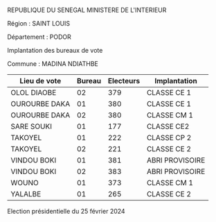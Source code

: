 REPUBLIQUE DU SENEGAL MINISTERE DE L'INTERIEUR

Région : SAINT LOUIS

Département : PODOR

Implantation des bureaux de vote

Commune : MADINA NDIATHBE

| Lieu de vote | Bureau | Electeurs | Implantation |
| - | - | - | - |
| OLOL DIAOBE | 02 | 379 | CLASSE CE 1 |
| OUROURBE DAKA | 01 | 380 | CLASSE CE 1 |
| OUROURBE DAKA | 02 | 380 | CLASSE CM 1 |
| SARE SOUKI | 01 | 177 | CLASSE CE2 |
| TAKOYEL | 01 | 222 | CLASSE CP 2 |
| TAKOYEL | 02 | 221 | CLASSE CE 2 |
| VINDOU BOKI | 01 | 381 | ABRI PROVISOIRE |
| VINDOU BOKI | 02 | 383 | ABRI PROVISOIRE |
| WOUNO | 01 | 373 | CLASSE CM 1 |
| YALALBE | 01 | 265 | CLASSE CE 2 |

<!-- PageNumber="21/32" -->

Election présidentielle du 25 février 2024
